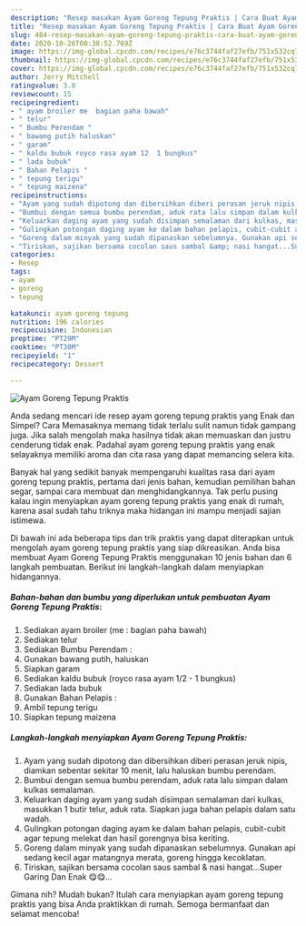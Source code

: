 ```yaml
---
description: "Resep masakan Ayam Goreng Tepung Praktis | Cara Buat Ayam Goreng Tepung Praktis Yang Sempurna"
title: "Resep masakan Ayam Goreng Tepung Praktis | Cara Buat Ayam Goreng Tepung Praktis Yang Sempurna"
slug: 484-resep-masakan-ayam-goreng-tepung-praktis-cara-buat-ayam-goreng-tepung-praktis-yang-sempurna
date: 2020-10-26T00:38:52.769Z
image: https://img-global.cpcdn.com/recipes/e76c3744faf27efb/751x532cq70/ayam-goreng-tepung-praktis-foto-resep-utama.jpg
thumbnail: https://img-global.cpcdn.com/recipes/e76c3744faf27efb/751x532cq70/ayam-goreng-tepung-praktis-foto-resep-utama.jpg
cover: https://img-global.cpcdn.com/recipes/e76c3744faf27efb/751x532cq70/ayam-goreng-tepung-praktis-foto-resep-utama.jpg
author: Jerry Mitchell
ratingvalue: 3.8
reviewcount: 15
recipeingredient:
- " ayam broiler me  bagian paha bawah"
- " telur"
- " Bumbu Perendam "
- " bawang putih haluskan"
- " garam"
- " kaldu bubuk royco rasa ayam 12  1 bungkus"
- " lada bubuk"
- " Bahan Pelapis "
- " tepung terigu"
- " tepung maizena"
recipeinstructions:
- "Ayam yang sudah dipotong dan dibersihkan diberi perasan jeruk nipis, diamkan sebentar sekitar 10 menit, lalu haluskan bumbu perendam."
- "Bumbui dengan semua bumbu perendam, aduk rata lalu simpan dalam kulkas semalaman."
- "Keluarkan daging ayam yang sudah disimpan semalaman dari kulkas, masukkan 1 butir telur, aduk rata. Siapkan juga bahan pelapis dalam satu wadah."
- "Gulingkan potongan daging ayam ke dalam bahan pelapis, cubit-cubit agar tepung melekat dan hasil gorengnya bisa keriting."
- "Goreng dalam minyak yang sudah dipanaskan sebelumnya. Gunakan api sedang kecil agar matangnya merata, goreng hingga kecoklatan."
- "Tiriskan, sajikan bersama cocolan saus sambal &amp; nasi hangat...Super Garing Dan Enak 😋😋..."
categories:
- Resep
tags:
- ayam
- goreng
- tepung

katakunci: ayam goreng tepung 
nutrition: 196 calories
recipecuisine: Indonesian
preptime: "PT29M"
cooktime: "PT30M"
recipeyield: "1"
recipecategory: Dessert

---
```



![Ayam Goreng Tepung Praktis](https://img-global.cpcdn.com/recipes/e76c3744faf27efb/751x532cq70/ayam-goreng-tepung-praktis-foto-resep-utama.jpg)

Anda sedang mencari ide resep ayam goreng tepung praktis yang Enak dan Simpel? Cara Memasaknya memang tidak terlalu sulit namun tidak gampang juga. Jika salah mengolah maka hasilnya tidak akan memuaskan dan justru cenderung tidak enak. Padahal ayam goreng tepung praktis yang enak selayaknya memiliki aroma dan cita rasa yang dapat memancing selera kita.

Banyak hal yang sedikit banyak mempengaruhi kualitas rasa dari ayam goreng tepung praktis, pertama dari jenis bahan, kemudian pemilihan bahan segar, sampai cara membuat dan menghidangkannya. Tak perlu pusing kalau ingin menyiapkan ayam goreng tepung praktis yang enak di rumah, karena asal sudah tahu triknya maka hidangan ini mampu menjadi sajian istimewa.




Di bawah ini ada beberapa tips dan trik praktis yang dapat diterapkan untuk mengolah ayam goreng tepung praktis yang siap dikreasikan. Anda bisa membuat Ayam Goreng Tepung Praktis menggunakan 10 jenis bahan dan 6 langkah pembuatan. Berikut ini langkah-langkah dalam menyiapkan hidangannya.

<!--inarticleads1-->

##### Bahan-bahan dan bumbu yang diperlukan untuk pembuatan Ayam Goreng Tepung Praktis:

1. Sediakan  ayam broiler (me : bagian paha bawah)
1. Sediakan  telur
1. Sediakan  Bumbu Perendam :
1. Gunakan  bawang putih, haluskan
1. Siapkan  garam
1. Sediakan  kaldu bubuk (royco rasa ayam 1/2 - 1 bungkus)
1. Sediakan  lada bubuk
1. Gunakan  Bahan Pelapis :
1. Ambil  tepung terigu
1. Siapkan  tepung maizena




<!--inarticleads2-->

##### Langkah-langkah menyiapkan Ayam Goreng Tepung Praktis:

1. Ayam yang sudah dipotong dan dibersihkan diberi perasan jeruk nipis, diamkan sebentar sekitar 10 menit, lalu haluskan bumbu perendam.
1. Bumbui dengan semua bumbu perendam, aduk rata lalu simpan dalam kulkas semalaman.
1. Keluarkan daging ayam yang sudah disimpan semalaman dari kulkas, masukkan 1 butir telur, aduk rata. Siapkan juga bahan pelapis dalam satu wadah.
1. Gulingkan potongan daging ayam ke dalam bahan pelapis, cubit-cubit agar tepung melekat dan hasil gorengnya bisa keriting.
1. Goreng dalam minyak yang sudah dipanaskan sebelumnya. Gunakan api sedang kecil agar matangnya merata, goreng hingga kecoklatan.
1. Tiriskan, sajikan bersama cocolan saus sambal &amp; nasi hangat...Super Garing Dan Enak 😋😋...




Gimana nih? Mudah bukan? Itulah cara menyiapkan ayam goreng tepung praktis yang bisa Anda praktikkan di rumah. Semoga bermanfaat dan selamat mencoba!
